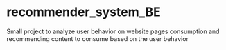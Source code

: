 # recommender_system_BE
Small project to analyze user behavior on website pages consumption and recommending content to consume based on the user behavior
